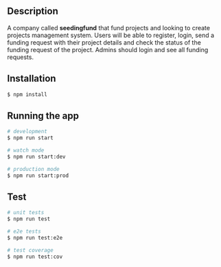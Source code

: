 ## Description

A company called **seedingfund** that fund projects and looking to create projects management
system. Users will be able to register, login, send a funding request with their project details and check the status of the funding request of the project. Admins should login and see all funding requests.

## Installation

```bash
$ npm install
```

## Running the app

```bash
# development
$ npm run start

# watch mode
$ npm run start:dev

# production mode
$ npm run start:prod
```

## Test

```bash
# unit tests
$ npm run test

# e2e tests
$ npm run test:e2e

# test coverage
$ npm run test:cov
```
